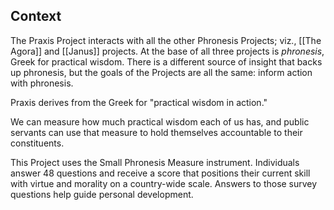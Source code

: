 ## Context
The Praxis Project interacts with all the other Phronesis Projects; viz., [[The Agora]] and [[Janus]] projects. At the base of all three projects is *phronesis*, Greek for practical wisdom. There is a different source of insight that backs up phronesis, but the goals of the Projects are all the same: inform action with phronesis.

Praxis derives from the Greek for "practical wisdom in action."

We can measure how much practical wisdom each of us has, and public servants can use that measure to hold themselves accountable to their constituents.

This Project uses the Small Phronesis Measure instrument. Individuals answer 48 questions and receive a score that positions their current skill with virtue and morality on a country-wide scale. Answers to those survey questions help guide personal development.


